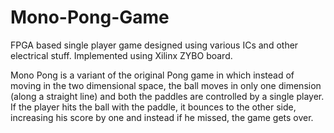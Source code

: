 # Mono-Pong-Game
FPGA based single player game designed using various ICs and other electrical stuff. Implemented using Xilinx ZYBO board.

Mono Pong is a variant of the original Pong game in which instead of moving in the two dimensional space, the ball moves in only one dimension (along a straight line) and both the paddles are controlled by a single player. If the player hits the ball with the paddle, it bounces to the other side, increasing his score by one and instead if he missed, the game gets over.

